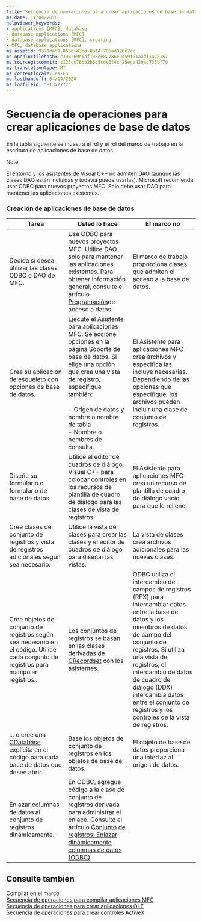 ```yaml
---
title: Secuencia de operaciones para crear aplicaciones de base de datos
ms.date: 11/04/2016
helpviewer_keywords:
- applications [MFC], database
- database applications [MFC]
- database applications [MFC], creating
- MFC, database applications
ms.assetid: 9371da59-8536-43cd-8314-706ad320e2ec
ms.openlocfilehash: c393269d6af108ee82786e9d59f81aad11428157
ms.sourcegitcommit: c123cc76bb2b6c5cde6f4c425ece420ac733bf70
ms.translationtype: MT
ms.contentlocale: es-ES
ms.lasthandoff: 04/14/2020
ms.locfileid: "81372772"
---
```

# <a name="sequence-of-operations-for-creating-database-applications"></a>Secuencia de operaciones para crear aplicaciones de base de datos

En la tabla siguiente se muestra el rol y el rol del marco de trabajo en la escritura de aplicaciones de base de datos.

> [!NOTE]
> El entorno y los asistentes de Visual C++ no admiten DAO (aunque las clases DAO están incluidas y todavía puede usarlas). Microsoft recomienda usar ODBC para nuevos proyectos MFC. Solo debe usar DAO para mantener las aplicaciones existentes.

### <a name="creating-database-applications"></a>Creación de aplicaciones de base de datos

|Tarea|Usted lo hace|El marco no|
|----------|------------|------------------------|
|Decida si desea utilizar las clases ODBC o DAO de MFC.|Use ODBC para nuevos proyectos MFC. Utilice DAO solo para mantener las aplicaciones existentes. Para obtener información general, consulte el artículo [Programación](../data/data-access-programming-mfc-atl.md)de acceso a datos .|El marco de trabajo proporciona clases que admiten el acceso a la base de datos.|
|Cree su aplicación de esqueleto con opciones de base de datos.|Ejecute el Asistente para aplicaciones MFC. Seleccione opciones en la página Soporte de base de datos. Si elige una opción que crea una vista de registro, especifique también:<br /><br />- Origen de datos y nombre o nombre de tabla<br />- Nombre o nombres de consulta.|El Asistente para aplicaciones MFC crea archivos y especifica las incluye necesarias. Dependiendo de las opciones que especifique, los archivos pueden incluir una clase de conjunto de registros.|
|Diseñe su formulario o formulario de base de datos.|Utilice el editor de cuadros de diálogo Visual C++ para colocar controles en los recursos de plantilla de cuadro de diálogo para las clases de vista de registros.|El Asistente para aplicaciones MFC crea un recurso de plantilla de cuadro de diálogo vacío para que lo rellene.|
|Cree clases de conjunto de registros y vista de registros adicionales según sea necesario.|Utilice la vista de clases para crear las clases y el editor de cuadros de diálogo para diseñar las vistas.|La vista de clases crea archivos adicionales para las nuevas clases.|
|Cree objetos de conjunto de registros según sea necesario en el código. Utilice cada conjunto de registros para manipular registros...|Los conjuntos de registros se basan en las clases derivadas de [CRecordset](../mfc/reference/crecordset-class.md) con los asistentes.|ODBC utiliza el intercambio de campos de registros (RFX) para intercambiar datos entre la base de datos y los miembros de datos de campo del conjunto de registros. Si utiliza una vista de registros, el intercambio de datos de cuadro de diálogo (DDX) intercambia datos entre el conjunto de registros y los controles de la vista de registros.|
|... o cree una [CDatabase](../mfc/reference/cdatabase-class.md) explícita en el código para cada base de datos que desee abrir.|Base los objetos de conjunto de registros en los objetos de base de datos.|El objeto de base de datos proporciona una interfaz al origen de datos.|
|Enlazar columnas de datos al conjunto de registros dinámicamente.|En ODBC, agregue código a la clase de conjunto de registros derivada para administrar el enlace. Consulte el artículo [Conjunto de registros: Enlazar dinámicamente columnas de datos (ODBC)](../data/odbc/recordset-dynamically-binding-data-columns-odbc.md).||

## <a name="see-also"></a>Consulte también

[Compilar en el marco](../mfc/building-on-the-framework.md)<br/>
[Secuencia de operaciones para compilar aplicaciones MFC](../mfc/sequence-of-operations-for-building-mfc-applications.md)<br/>
[Secuencia de operaciones para crear aplicaciones OLE](../mfc/sequence-of-operations-for-creating-ole-applications.md)<br/>
[Secuencia de operaciones para crear controles ActiveX](../mfc/sequence-of-operations-for-creating-activex-controls.md)
